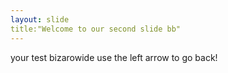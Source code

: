```yaml
---
layout: slide
title:"Welcome to our second slide bb"
---
```

your test bizarowide
use the left arrow to go back!

